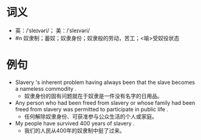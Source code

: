 # 词义
- 英：/ˈsleɪvəri/； 美：/ˈsleɪvəri/
- #n 奴隶制；蓄奴；奴隶身份；奴隶般的劳动，苦工；<喻>受奴役状态
# 例句
- Slavery 's inherent problem having always been that the slave becomes a nameless commodity .
	- 奴隶身份的固有问题就在于奴隶是一件没有名字的日用品。
- Any person who had been freed from slavery or whose family had been freed from slavery was permitted to participate in public life .
	- 任何解除奴隶身份、可获准参与公众生活的个人或家庭。
- My people have survived 400 years of slavery .
	- 我们的人民从400年的奴隶制中挺了过来。
